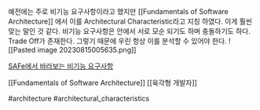   예전에는 주로 비기능 요구사항이라고 했지만 [[Fundamentals of Software Architecture]] 에서 이를 Architectural Characteristic라고 지칭 하였다. 이게 훨씬 맞는 말인 것 같다. 비기능 요구사항은 안에서 서로 모순 되기도 하며 충돌하기도 하다. Trade Off가 존재한다. 그렇기 때문에 우린 항상 이를 분석할 수 있어야 한다.
  ![[Pasted image 20230815005635.png]]

[SAFe에서 바라보는 비기능 요구사항](https://scaledagileframework.com/nonfunctional-requirements/)

[[Fundamentals of Software Architecture]] [[육각형 개발자]]

#architecture #architectural_characteristics 